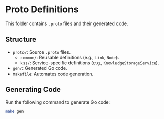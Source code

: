 # Proto Definitions

This folder contains `.proto` files and their generated code.

## Structure

- `proto/`: Source `.proto` files.
  - `common/`: Reusable definitions (e.g., `Link`, `Node`).
  - `kss/`: Service-specific definitions (e.g., `KnowledgeStorageService`).
- `gen/`: Generated Go code.
- `Makefile`: Automates code generation.

## Generating Code

Run the following command to generate Go code:

```sh
make gen
```
